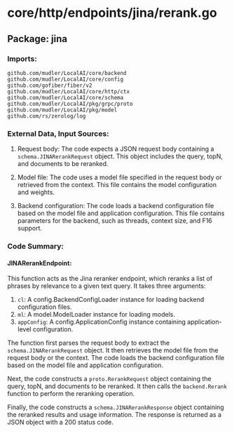# core/http/endpoints/jina/rerank.go  
## Package: jina  
  
### Imports:  
  
```  
github.com/mudler/LocalAI/core/backend  
github.com/mudler/LocalAI/core/config  
github.com/gofiber/fiber/v2  
github.com/mudler/LocalAI/core/http/ctx  
github.com/mudler/LocalAI/core/schema  
github.com/mudler/LocalAI/pkg/grpc/proto  
github.com/mudler/LocalAI/pkg/model  
github.com/rs/zerolog/log  
```  
  
### External Data, Input Sources:  
  
1. Request body: The code expects a JSON request body containing a `schema.JINARerankRequest` object. This object includes the query, topN, and documents to be reranked.  
  
2. Model file: The code uses a model file specified in the request body or retrieved from the context. This file contains the model configuration and weights.  
  
3. Backend configuration: The code loads a backend configuration file based on the model file and application configuration. This file contains parameters for the backend, such as threads, context size, and F16 support.  
  
### Code Summary:  
  
#### JINARerankEndpoint:  
  
This function acts as the Jina reranker endpoint, which reranks a list of phrases by relevance to a given text query. It takes three arguments:  
  
1. `cl`: A config.BackendConfigLoader instance for loading backend configuration files.  
2. `ml`: A model.ModelLoader instance for loading models.  
3. `appConfig`: A config.ApplicationConfig instance containing application-level configuration.  
  
The function first parses the request body to extract the `schema.JINARerankRequest` object. It then retrieves the model file from the request body or the context. The code loads the backend configuration file based on the model file and application configuration.  
  
Next, the code constructs a `proto.RerankRequest` object containing the query, topN, and documents to be reranked. It then calls the `backend.Rerank` function to perform the reranking operation.  
  
Finally, the code constructs a `schema.JINARerankResponse` object containing the reranked results and usage information. The response is returned as a JSON object with a 200 status code.  
  
